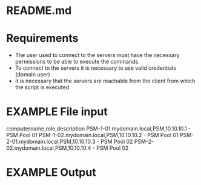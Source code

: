 # README.md


# Requirements
- The user used to connect to the servers must have the necessary permissions to be able to execute the commands.
- To connect to the servers it is necessary to use valid credentials (domain user)
- it is necessary that the servers are reachable from the client from which the script is executed

# EXAMPLE File input
computername,role,description
PSM-1-01.mydomain.local,PSM,10.10.10.1 - PSM Pool 01
PSM-1-02.mydomain.local,PSM,10.10.10.2 - PSM Pool 01
PSM-2-01.mydomain.local,PSM,10.10.10.3 - PSM Pool 02
PSM-2-02.mydomain.local,PSM,10.10.10.4 - PSM Pool 02


# EXAMPLE Output